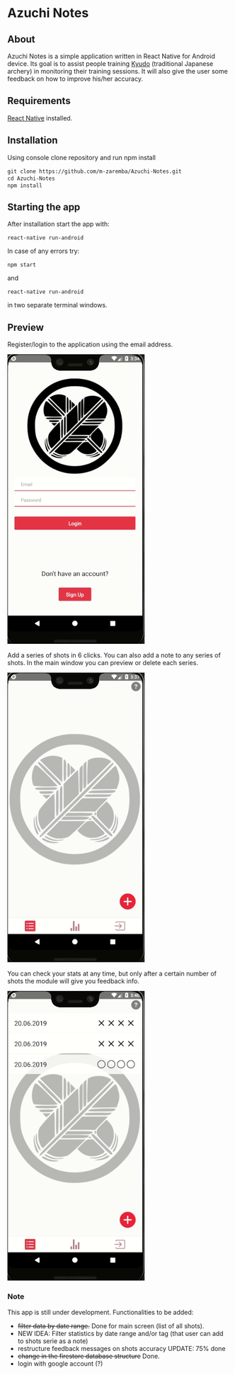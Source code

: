 # **Azuchi Notes**

## About

Azuchi Notes is a simple application written in React Native for Android device. Its goal is to assist people training [Kyudo](https://en.wikipedia.org/wiki/Ky%C5%ABd%C5%8D) (traditional Japanese archery) in monitoring their training sessions. It will also give the user some feedback on how to improve his/her accuracy.

## Requirements

[React Native](https://facebook.github.io/react-native/docs/getting-started) installed.

## Installation

Using console clone repository and run npm install

```
git clone https://github.com/m-zaremba/Azuchi-Notes.git
cd Azuchi-Notes
npm install
```

## Starting the app

After installation start the app with:

```
react-native run-android
```

In case of any errors try:

```
npm start
```
and

```
react-native run-android
```
in two separate terminal windows.

## Preview

Register/login to the application using the email address.

![Sign/Login](markdown_gifs/login.gif?raw=true "App sign/login.gif")

Add a series of shots in 6 clicks. You can also add a note to any series of shots. In the main window you can preview or delete each series.

![Add shots](markdown_gifs/add_shots.gif?raw=true "Add shots gif")

You can check your stats at any time, but only after a certain number of shots the module will give you feedback info.

![Stats](markdown_gifs/stats.gif?raw=true "Statistics screen gif")

### Note

This app is still under development. Functionalities to be added:
* ~~filter data by date range.~~ Done for main screen (list of all shots).
* NEW IDEA: Filter statistics by date range and/or tag (that user can add to shots serie as a note)
* restructure feedback messages on shots accuracy UPDATE: 75% done
* ~~change in the firestore database structure~~ Done.
* login with google account (?)
